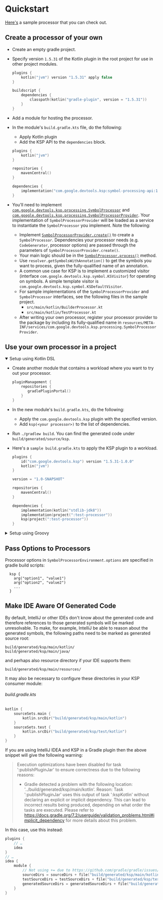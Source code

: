 # Quickstart

[Here's](https://github.com/google/ksp/tree/main/examples/playground) a sample processor that you can check out.

## Create a processor of your own

* Create an empty gradle project.
* Specify version `1.5.31` of the Kotlin plugin in the root project for use in other project modules.

  ```kotlin
  plugins {
      kotlin("jvm") version "1.5.31" apply false
  }

  buildscript {
      dependencies {
          classpath(kotlin("gradle-plugin", version = "1.5.31"))
      }
  }
  ```

* Add a module for hosting the processor.
* In the module's `build.gradle.kts` file, do the following:
    * Apply Kotlin plugin
    * Add the KSP API to the `dependencies` block.

  ```kotlin
  plugins {
      kotlin("jvm")
  }

  repositories {
      mavenCentral()
  }

  dependencies {
      implementation("com.google.devtools.ksp:symbol-processing-api:1.5.31-1.0.0")
  }
  ```

* You'll need to implement [`com.google.devtools.ksp.processing.SymbolProcessor`](../api/src/main/kotlin/com/google/devtools/ksp/processing/SymbolProcessor.kt) and
 [`com.google.devtools.ksp.processing.SymbolProcessorProvider`](../api/src/main/kotlin/com/google/devtools/ksp/processing/SymbolProcessorProvider.kt).
 Your implementation of `SymbolProcessorProvider` will be loaded as a service to instantiate the `SymbolProcessor` you implement.
  Note the following:
  * Implement [`SymbolProcessorProvider.create()`](https://github.com/google/ksp/blob/master/api/src/main/kotlin/com/google/devtools/ksp/processing/SymbolProcessorProvider.kt) to create a `SymbolProcessor`. Dependencies your processor needs (e.g. `CodeGenerator`, processor options) are passed through the parameters of `SymbolProcessorProvider.create()`.
  * Your main logic should be in the [`SymbolProcessor.process()`](https://github.com/google/ksp/blob/master/api/src/main/kotlin/com/google/devtools/ksp/processing/SymbolProcessor.kt) method.
  * Use `resolver.getSymbolsWithAnnotation()` to get the symbols you want to process, given
    the fully-qualified name of an annotation.
  * A common use case for KSP is to implement a customized visitor (interface
    `com.google.devtools.ksp.symbol.KSVisitor`) for operating on symbols. A simple template
    visitor is `com.google.devtools.ksp.symbol.KSDefaultVisitor`.
  * For sample implementations of the `SymbolProcessorProvider` and `SymbolProcessor` interfaces, see the following files
    in the sample project.
    * `src/main/kotlin/BuilderProcessor.kt`
    * `src/main/kotlin/TestProcessor.kt`
  * After writing your own processor, register your processor provider to the package by including
    its fully-qualified name in
    `resources/META-INF/services/com.google.devtools.ksp.processing.SymbolProcessorProvider`.

## Use your own processor in a project

<details open>
<summary>Setup using Kotlin DSL</summary>
  
* Create another module that contains a workload where you want to try out your processor.
  
  ```kotlin
  pluginManagement {
      repositories {
         gradlePluginPortal()
      }
  }
  ```

* In the new module's `build.gradle.kts`, do the following:
  * Apply the `com.google.devtools.ksp` plugin with the specified version.
  * Add `ksp(<your processor>)` to the list of dependencies.
* Run `./gradlew build`. You can find the generated code under
  `build/generated/source/ksp`.
* Here's a `sample build.gradle.kts` to apply the KSP plugin to a workload. 

  ```kotlin
  plugins {
      id("com.google.devtools.ksp") version "1.5.31-1.0.0"
      kotlin("jvm") 
  }

  version = "1.0-SNAPSHOT"

  repositories {
      mavenCentral()
  }

  dependencies {
      implementation(kotlin("stdlib-jdk8"))
      implementation(project(":test-processor"))
      ksp(project(":test-processor"))
  }
  ```

</details>
<details>
<summary>Setup using Groovy</summary>

    
  ```groovy
  pluginManagement {
    repositories {
        gradlePluginPortal()
    }
  }
  ```
* In your projects `build.gradle` file add a plugins block containing the ksp plugin:

  ```groovy
  plugins {
    id "com.google.devtools.ksp" version "1.5.31-1.0.0"
  }
  ```
  
* In the modules `build.gradle`, add the following:
  * Apply the `com.google.devtools.ksp` plugin:
  
  ```groovy
  apply plugin: 'com.google.devtools.ksp'
  ```
  
  * Add `ksp <your processor>` to the list of dependencies.
  
  ```groovy
  dependencies {
      implementation "org.jetbrains.kotlin:kotlin-stdlib:$kotlin_version"
      implementation project(":test-processor")
      ksp project(":test-processor")
  }
  ```

</details>

## Pass Options to Processors
Processor options in `SymbolProcessorEnvironment.options` are specified in gradle build scripts:
```
  ksp {
    arg("option1", "value1")
    arg("option2", "value2")
    ...
  }
```

## Make IDE Aware Of Generated Code
By default, IntelliJ or other IDEs don't know about the generated code and therefore
references to those generated symbols will be marked unresolvable.
To make, for example, IntelliJ be able to reason about the generated symbols,
the following paths need to be marked as generated source root:

```
build/generated/ksp/main/kotlin/
build/generated/ksp/main/java/
```

and perhaps also resource directory if your IDE supports them:

```
build/generated/ksp/main/resources/
```

It may also be necessary to configure these directories in your KSP consumer module:

###### build.gradle.kts
```kotlin
kotlin {
    sourceSets.main {
        kotlin.srcDir("build/generated/ksp/main/kotlin")
    }
    sourceSets.test {
        kotlin.srcDir("build/generated/ksp/test/kotlin")
    }
}
```

If you are using IntelliJ IDEA and KSP in a Gradle plugin then the above snippet will give the following warning:

> Execution optimizations have been disabled for task ':publishPluginJar' to ensure correctness due to the following reasons:
>  - Gradle detected a problem with the following location: '../build/generated/ksp/main/kotlin'. Reason: Task ':publishPluginJar' uses this output of task ':kspKotlin' without declaring an explicit or implicit dependency. This can lead to incorrect results being produced, depending on what order the tasks are executed. Please refer to https://docs.gradle.org/7.2/userguide/validation_problems.html#implicit_dependency for more details about this problem.

In this case, use this instead:

```kotlin
plugins {
    // …
    idea
}
// …
idea {
    module {
        // Not using += due to https://github.com/gradle/gradle/issues/8749
        sourceDirs = sourceDirs + file("build/generated/ksp/main/kotlin") // or tasks["kspKotlin"].destination
        testSourceDirs = testSourceDirs + file("build/generated/ksp/test/kotlin")
        generatedSourceDirs = generatedSourceDirs + file("build/generated/ksp/main/kotlin") + file("build/generated/ksp/test/kotlin")
    }
}
```
